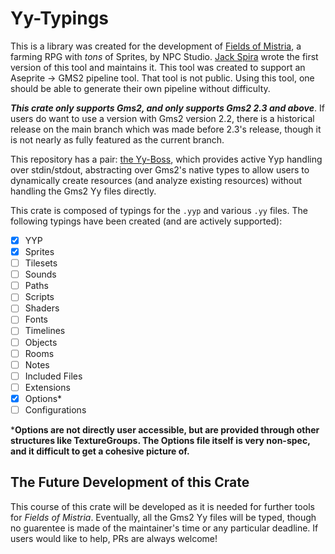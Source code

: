 # Yy-Typings

This is a library was created for the development of [Fields of Mistria](https://twitter.com/FieldsofMistria), a farming RPG with *tons* of Sprites, by NPC Studio. [Jack Spira](https://twitter.com/sanbox_irl) wrote the first version of this tool and maintains it. This tool was created to support an Aseprite -> GMS2 pipeline tool. That tool is not public. Using this tool, one should be able to generate their own pipeline without difficulty.

***This crate only supports Gms2, and only supports Gms2 2.3 and above***. If users do want to use a version with Gms2 version 2.2, there is a historical release on the main branch which was made before 2.3's release, though it is not nearly as fully featured as the current branch.

This repository has a pair: [the Yy-Boss](), which provides active Yyp handling over stdin/stdout, abstracting over Gms2's native types to allow users to dynamically create resources (and analyze existing resources) without handling the Gms2 Yy files directly.

This crate is composed of typings for the `.yyp` and various `.yy` files. The following typings have been created (and are actively supported):

- [x] YYP
- [x] Sprites
- [ ] Tilesets
- [ ] Sounds
- [ ] Paths
- [ ] Scripts
- [ ] Shaders
- [ ] Fonts
- [ ] Timelines
- [ ] Objects
- [ ] Rooms
- [ ] Notes
- [ ] Included Files
- [ ] Extensions
- [x] Options*
- [ ] Configurations

***Options are not directly user accessible, but are provided through other structures like TextureGroups. The Options file itself is very non-spec, and it difficult to get a cohesive picture of.**

## The Future Development of this Crate

This course of this crate will be developed as it is needed for further tools for *Fields of Mistria*. Eventually, all the Gms2 Yy files will be typed, though no guarentee is made of the maintainer's time or any particular deadline. If users would like to help, PRs are always welcome!
